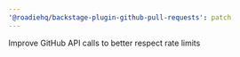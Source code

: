 ```yaml
---
'@roadiehq/backstage-plugin-github-pull-requests': patch
---
```


Improve GitHub API calls to better respect rate limits

